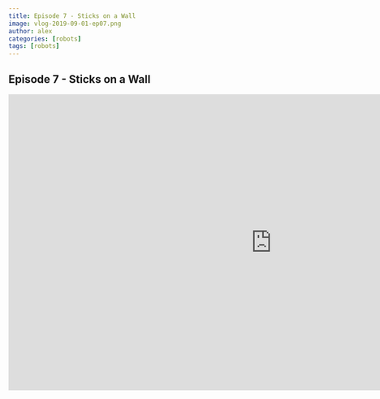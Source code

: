 ```yaml
---
title: Episode 7 - Sticks on a Wall
image: vlog-2019-09-01-ep07.png
author: alex
categories: [robots]
tags: [robots]
---
```


## Episode 7 - Sticks on a Wall

<iframe width="1036" height="583" src="https://www.youtube.com/embed/qPZT2MmxcJ0" frameborder="0" allow="accelerometer; autoplay; encrypted-media; gyroscope; picture-in-picture" allowfullscreen data-uk-responsive></iframe>
